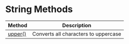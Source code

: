 # String Methods

| Method | Description | 
| ---------- | ---------- |
| [upper()]() | Converts all characters to uppercase |
